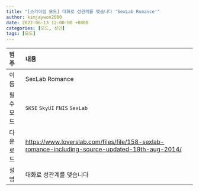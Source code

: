 ```yaml
---
title: "[스카이림 모드] 대화로 성관계를 맺습니다 'SexLab Romance'"
author: kimjaywon2000
date: 2022-06-13 12:00:00 +0800
categories: [모드, 성인]
tags: [모드]
---
```


| 범주             | 내용            |
|:----------------|:---------------|
| 이름             | SexLab Romance  |
| 필수 모드         |  `SKSE` `SkyUI` `FNIS` `SexLab`            |
| 다운로드          | <https://www.loverslab.com/files/file/158-sexlab-romance-including-source-updated-19th-aug-2014/> |
| 설명             | 대화로 성관계를 맺습니다 |

